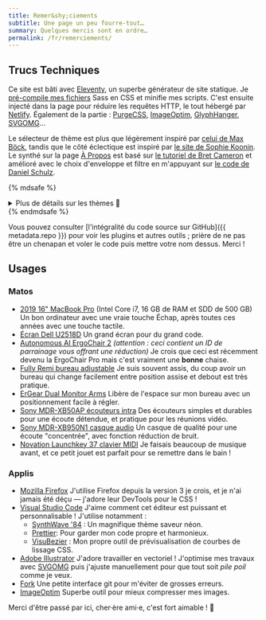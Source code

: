 ```yaml
---
title: Remer&shy;ciements
subtitle: Une page un peu fourre-tout…
summary: Quelques mercis sont en ordre…
permalink: /fr/remerciements/
---
```


## Trucs Techniques

Ce site est bâti avec [Eleventy](https://www.11ty.dev/), un superbe générateur de site statique. Je [pré-compile mes fichiers](/blog/eleventy-asset-pipeline-precompiled-assets/) Sass en CSS et minifie mes scripts. C'est ensuite injecté dans la page pour réduire les requêtes HTTP, le tout hébergé par [Netlify](https://netlify.com/). Également de la partie : [PurgeCSS](https://purgecss.com), [ImageOptim](https://imageoptim.com/mac), [GlyphHanger](https://github.com/zachleat/glyphhanger), [SVGOMG](https://jakearchibald.github.io/svgomg/)…

Le sélecteur de thème est plus que légèrement inspiré par [celui de Max Böck](https://mxb.dev), tandis que le côté éclectique est inspiré par [le site de Sophie Koonin](https://localghost.dev/). Le synthé sur la page [À Propos](/fr/a-propos/) est basé sur [le tutoriel de Bret Cameron](https://css-tricks.com/how-to-code-a-playable-synth-keyboard/) et amélioré avec le choix d'enveloppe et filtre en m'appuyant sur [le code de Daniel Schulz](https://iamschulz.com/building-a-synthesizer-in-javascript/).

{% mdsafe %}
<details>
    <summary class="cta | u-width100" style="--btn-justify-content:center">Plus de détails sur les thèmes 🎨</summary>
    <ul class="u-marginBlockStart-s">
        <li><strong>Dusk:</strong> Infusé de néon, ce thème inspiré par le style retrowave est grosso-modo toute ma personnalité.</li>
        <li><strong>Dawn:</strong> Ce thème blanc-très-crème vise à être un mode clair de Dusk.</li>
        <li><strong>Vapor:</strong> Une interprétation vaporwave d'un thème qui était très amusant à faire, je remercie une fois de plus Sophie Koonin qui a adopté cette esthétique !</li>
        <li><strong>Y2K:</strong> J'ai grandi avec Windows 98 et XP, donc j'étais un peu obligé de faire ce thème. (je me suis bien amusé sur le logo du pied de page)</li>
        <li><strong>Neo-Tokyo:</strong> Le retrowave c'est cool, mais le style cyberpunk dystopique est cool aussi — un peu à la sauce Akira !</li>
    </ul>
</details>
{% endmdsafe %}

Vous pouvez consulter [l'intégralité du code source sur GitHub]({{ metadata.repo }}) pour voir les plugins et autres outils ; prière de ne pas être un chenapan et voler le code puis mettre votre nom dessus. Merci !

## Usages

### Matos

-   [2019 16" MacBook Pro](https://www.apple.com/macbook-pro-16/) (Intel Core i7, 16 GB de RAM et SDD de 500 GB)
    Un bon ordinateur avec une vraie touche Échap, après toutes ces années avec une touche tactile.
-   [Écran Dell U2518D](https://amzn.to/3dgLwYT)
    Un grand écran pour du grand code.
-   [Autonomous AI ErgoChair 2](https://www.autonomous.ai/office-chairs/ergonomic-chair/?rid=7a4b2c) _(attention : ceci contient un ID de parrainage vous offrant une réduction)_
    Je crois que ceci est récemment devenu la ErgoChair Pro mais c'est vraiment une **bonne** chaise.
-   [Fully Remi bureau adjustable](https://www.fully.com/standing-desks/remi-standing-desk.html)
    Je suis souvent assis, du coup avoir un bureau qui change facilement entre position assise et debout est très pratique.
-   [ErGear Dual Monitor Arms](https://amzn.to/35Y3rQm)
    Libère de l'espace sur mon bureau avec un positionnement facile à régler.
-   [Sony MDR-XB50AP écouteurs intra](https://amzn.to/3x6jtDt)
    Des écouteurs simples et durables pour une écoute détendue, et pratique pour les réunions vidéo.
-   [Sony MDR-XB950N1 casque audio](https://amzn.to/3h0jhAe)
    Un casque de qualité pour une écoute "concentrée", avec fonction réduction de bruit.
-   [Novation Launchkey 37 clavier MIDI](https://www.amazon.com/gp/product/B086N4W81X?linkCode=as2&tag=ratcgala-20)
    Je faisais beaucoup de musique avant, et ce petit jouet est parfait pour se remettre dans le bain !

### Applis

-   [Mozilla Firefox](https://www.mozilla.org/en-US/firefox/new/)
    J'utilise Firefox depuis la version 3 je crois, et je n'ai jamais été déçu — j'adore leur DevTools pour le CSS !
-   [Visual Studio Code](https://code.visualstudio.com/)
    J'aime comment cet éditeur est puissant et personnalisable ! J'utilise notamment :
    -   [SynthWave '84](https://marketplace.visualstudio.com/items?itemName=RobbOwen.synthwave-vscode) : Un magnifique thème saveur néon.
    -   [Prettier](https://marketplace.visualstudio.com/items?itemName=esbenp.prettier-vscode): Pour garder mon code propre et harmonieux.
    -   [VisuBezier](https://marketplace.visualstudio.com/items?itemName=chriskirknielsen.visubezier) : Mon propre outil de prévisualisation de courbes de lissage CSS.
-   [Adobe Illustrator](https://www.adobe.com/products/illustrator.html)
    J'adore travailler en vectoriel ! J'optimise mes travaux avec [SVGOMG](https://jakearchibald.github.io/svgomg/) puis j'ajuste manuellement pour que tout soit _pile poil_ comme je veux.
-   [Fork](https://fork.dev/)
    Une petite interface git pour m'éviter de grosses erreurs.
-   [ImageOptim](https://imageoptim.com/mac)
    Superbe outil pour mieux compresser mes images.

Merci d'être passé par ici, cher·ère ami·e, c'est fort aimable ! 👋